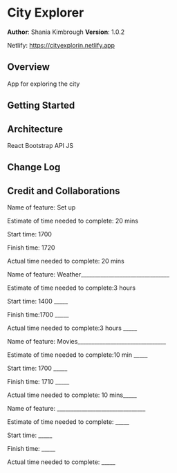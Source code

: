 # City Explorer

**Author**: Shania Kimbrough
**Version**: 1.0.2

Netlify: https://cityexplorin.netlify.app

## Overview
App for exploring the city

## Getting Started
<!-- What are the steps that a user must take in order to build this app on their own machine and get it running? -->

## Architecture
React Bootstrap
API
JS

## Change Log
<!-- Use this area to document the iterative changes made to your application as each feature is successfully implemented. Use time stamps. Here's an example:

01-01-2001 4:59pm - Application now has a fully-functional express server, with a GET route for the location resource. -->

## Credit and Collaborations


Name of feature: Set up

Estimate of time needed to complete: 20 mins

Start time: 1700

Finish time: 1720

Actual time needed to complete: 20 mins


Name of feature: Weather________________________________

Estimate of time needed to complete:3 hours 

Start time: 1400 _____

Finish time:1700 _____

Actual time needed to complete:3 hours _____

Name of feature: Movies________________________________

Estimate of time needed to complete:10 min _____

Start time: 1700 _____

Finish time: 1710 _____

Actual time needed to complete: 10 mins_____

Name of feature: ________________________________

Estimate of time needed to complete: _____

Start time: _____

Finish time: _____

Actual time needed to complete: _____